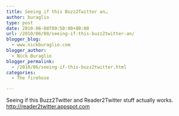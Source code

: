```yaml
---
title: Seeing if this Buzz2Twitter an…
author: buraglio
type: post
date: 2010-06-08T09:50:00+00:00
url: /2010/06/08/seeing-if-this-buzz2twitter-an/
blogger_blog:
  - www.nickburaglio.com
blogger_author:
  - Nick Buraglio
blogger_permalink:
  - /2010/06/seeing-if-this-buzz2twitter.html
categories:
  - The firehose

---
```

Seeing if this Buzz2Twitter and Reader2Twitter stuff actually works. <a href="http://reader2twitter.appspot.com/" rel="nofollow">http://reader2twitter.appspot.com</a>